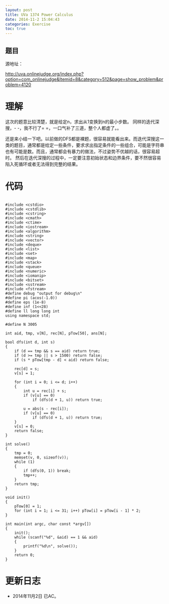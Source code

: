 ```yaml
---
layout: post
title: UVa 1374 Power Calculus
date: 2014-11-2 15:04:43
categories: Exercise
toc: true
---
```

## 题目
源地址：

http://uva.onlinejudge.org/index.php?option=com_onlinejudge&Itemid=8&category=512&page=show_problem&problem=4120

# 理解
这次的题意比较清楚，就是给定n，求出从1变换到n的最小步数。
同样的迭代深搜，- -，我不行了= =，一口气补了三道，整个人都虚了。。

还是来小结一下吧。以前做的DFS都是裸题，很容易就能看出来。而迭代深搜这一类的题目，通常都是给定一些条件，要求求出指定条件的一些组合，可能是字符串也有可能是数。而且，通常都会有暴力的做法，不过姿势不优越的话，很容易超时。
然后在迭代深搜的过程中，一定要注意初始状态和边界条件，要不然很容易陷入死循环或者无法得到完整的结果。

<!-- more -->

# 代码

```

#include <cstdio>
#include <cstdlib>
#include <cstring>
#include <cmath>
#include <ctime>
#include <iostream>
#include <algorithm>
#include <string>
#include <vector>
#include <deque>
#include <list>
#include <set>
#include <map>
#include <stack>
#include <queue>
#include <numeric>
#include <iomanip>
#include <bitset>
#include <sstream>
#include <fstream>
#define debug "output for debug\n"
#define pi (acos(-1.0))
#define eps (1e-8)
#define inf (1<<28)
#define ll long long int
using namespace std;

#define N 3005

int aid, tmp, v[N], rec[N], pTow[50], ans[N];

bool dfs(int d, int s)
{
    if (d == tmp && s == aid) return true;
    if (d >= tmp || s > 1500) return false;
    if (s * pTow[tmp - d] < aid) return false;

    rec[d] = s;
    v[s] = 1;

    for (int i = 0; i <= d; i++)
    {
        int u = rec[i] + s;
        if (v[u] == 0)
            if (dfs(d + 1, u)) return true;

        u = abs(s - rec[i]);
        if (v[u] == 0)
            if (dfs(d + 1, u)) return true;
    }
    v[s] = 0;
    return false;
}

int solve()
{
    tmp = 0;
    memset(v, 0, sizeof(v));
    while (1)
    {
        if (dfs(0, 1)) break;
        tmp++;
    }
    return tmp;
}

void init()
{
    pTow[0] = 1;
    for (int i = 1; i <= 31; i++) pTow[i] = pTow[i - 1] * 2;
}

int main(int argc, char const *argv[])
{
    init();
    while (scanf("%d", &aid) == 1 && aid)
    {
        printf("%d\n", solve());
    }
    return 0;
}

```

# 更新日志
- 2014年11月2日 已AC。